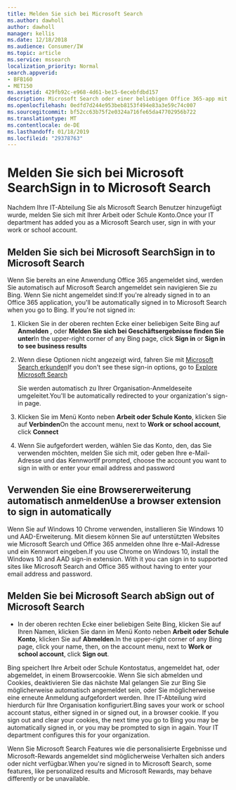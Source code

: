```yaml
---
title: Melden Sie sich bei Microsoft Search
ms.author: dawholl
author: dawholl
manager: kellis
ms.date: 12/18/2018
ms.audience: Consumer/IW
ms.topic: article
ms.service: mssearch
localization_priority: Normal
search.appverid:
- BFB160
- MET150
ms.assetid: 429fb92c-e968-4d61-be15-6ecebfdbd157
description: Microsoft Search oder einer beliebigen Office 365-app mit einem Konto arbeiten oder Schule anmelden
ms.openlocfilehash: 0edfd7d244e953beb8153f494e83a3e59c74c007
ms.sourcegitcommit: bf52cc63b75f2e0324a716fe65da47702956b722
ms.translationtype: MT
ms.contentlocale: de-DE
ms.lasthandoff: 01/18/2019
ms.locfileid: "29378763"
---
```

# <a name="sign-in-to-microsoft-search"></a><span data-ttu-id="2ffb8-103">Melden Sie sich bei Microsoft Search</span><span class="sxs-lookup"><span data-stu-id="2ffb8-103">Sign in to Microsoft Search</span></span>

<span data-ttu-id="2ffb8-104">Nachdem Ihre IT-Abteilung Sie als Microsoft Search Benutzer hinzugefügt wurde, melden Sie sich mit Ihrer Arbeit oder Schule Konto.</span><span class="sxs-lookup"><span data-stu-id="2ffb8-104">Once your IT department has added you as a Microsoft Search user, sign in with your work or school account.</span></span>
  
## <a name="sign-in-to-microsoft-search"></a><span data-ttu-id="2ffb8-105">Melden Sie sich bei Microsoft Search</span><span class="sxs-lookup"><span data-stu-id="2ffb8-105">Sign in to Microsoft Search</span></span>

<span data-ttu-id="2ffb8-p101">Wenn Sie bereits an eine Anwendung Office 365 angemeldet sind, werden Sie automatisch auf Microsoft Search angemeldet sein navigieren Sie zu Bing. Wenn Sie nicht angemeldet sind:</span><span class="sxs-lookup"><span data-stu-id="2ffb8-p101">If you're already signed in to an Office 365 application, you'll be automatically signed in to Microsoft Search when you go to Bing. If you're not signed in:</span></span>
  
1. <span data-ttu-id="2ffb8-108">Klicken Sie in der oberen rechten Ecke einer beliebigen Seite Bing auf **Anmelden** , oder **Melden Sie sich bei Geschäftsergebnisse finden Sie unter**</span><span class="sxs-lookup"><span data-stu-id="2ffb8-108">In the upper-right corner of any Bing page, click **Sign in** or **Sign in to see business results**</span></span>
    
2. <span data-ttu-id="2ffb8-109">Wenn diese Optionen nicht angezeigt wird, fahren Sie mit [Microsoft Search erkunden](https://www.bing.com/business/explore)</span><span class="sxs-lookup"><span data-stu-id="2ffb8-109">If you don't see these sign-in options, go to [Explore Microsoft Search](https://www.bing.com/business/explore)</span></span>
    
    <span data-ttu-id="2ffb8-110">Sie werden automatisch zu Ihrer Organisation-Anmeldeseite umgeleitet.</span><span class="sxs-lookup"><span data-stu-id="2ffb8-110">You'll be automatically redirected to your organization's sign-in page.</span></span>
    
3. <span data-ttu-id="2ffb8-111">Klicken Sie im Menü Konto neben **Arbeit oder Schule Konto**, klicken Sie auf **Verbinden**</span><span class="sxs-lookup"><span data-stu-id="2ffb8-111">On the account menu, next to **Work or school account**, click **Connect**</span></span>
    
4. <span data-ttu-id="2ffb8-112">Wenn Sie aufgefordert werden, wählen Sie das Konto, den, das Sie verwenden möchten, melden Sie sich mit, oder geben Ihre e-Mail-Adresse und das Kennwort</span><span class="sxs-lookup"><span data-stu-id="2ffb8-112">If prompted, choose the account you want to sign in with or enter your email address and password</span></span>
    
## <a name="use-a-browser-extension-to-sign-in-automatically"></a><span data-ttu-id="2ffb8-113">Verwenden Sie eine Browsererweiterung automatisch anmelden</span><span class="sxs-lookup"><span data-stu-id="2ffb8-113">Use a browser extension to sign in automatically</span></span>

<span data-ttu-id="2ffb8-p102">Wenn Sie auf Windows 10 Chrome verwenden, installieren Sie Windows 10 und AAD-Erweiterung. Mit diesem können Sie auf unterstützten Websites wie Microsoft Search und Office 365 anmelden ohne Ihre e-Mail-Adresse und ein Kennwort eingeben.</span><span class="sxs-lookup"><span data-stu-id="2ffb8-p102">If you use Chrome on Windows 10, install the Windows 10 and AAD sign-in extension. With it you can sign in to supported sites like Microsoft Search and Office 365 without having to enter your email address and password.</span></span>
  
## <a name="sign-out-of-microsoft-search"></a><span data-ttu-id="2ffb8-116">Melden Sie bei Microsoft Search ab</span><span class="sxs-lookup"><span data-stu-id="2ffb8-116">Sign out of Microsoft Search</span></span>

- <span data-ttu-id="2ffb8-117">In der oberen rechten Ecke einer beliebigen Seite Bing, klicken Sie auf Ihren Namen, klicken Sie dann im Menü Konto neben **Arbeit oder Schule Konto**, klicken Sie auf **Abmelden**.</span><span class="sxs-lookup"><span data-stu-id="2ffb8-117">In the upper-right corner of any Bing page, click your name, then, on the account menu, next to **Work or school account**, click **Sign out**.</span></span>
    
<span data-ttu-id="2ffb8-p103">Bing speichert Ihre Arbeit oder Schule Kontostatus, angemeldet hat, oder abgemeldet, in einem Browsercookie. Wenn Sie sich abmelden und Cookies, deaktivieren Sie das nächste Mal gelangen Sie zur Bing Sie möglicherweise automatisch angemeldet sein, oder Sie möglicherweise eine erneute Anmeldung aufgefordert werden. Ihre IT-Abteilung wird hierdurch für Ihre Organisation konfiguriert.</span><span class="sxs-lookup"><span data-stu-id="2ffb8-p103">Bing saves your work or school account status, either signed in or signed out, in a browser cookie. If you sign out and clear your cookies, the next time you go to Bing you may be automatically signed in, or you may be prompted to sign in again. Your IT department configures this for your organization.</span></span>
  
<span data-ttu-id="2ffb8-121">Wenn Sie Microsoft Search Features wie die personalisierte Ergebnisse und Microsoft-Rewards angemeldet sind möglicherweise Verhalten sich anders oder nicht verfügbar.</span><span class="sxs-lookup"><span data-stu-id="2ffb8-121">When you're signed in to Microsoft Search, some features, like personalized results and Microsoft Rewards, may behave differently or be unavailable.</span></span>

  

